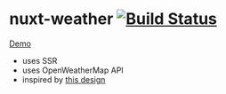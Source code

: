 # nuxt-weather [![Build Status](https://travis-ci.com/vladbu/nuxt-weather.svg?branch=master)](https://travis-ci.com/vladbu/nuxt-weather)

[Demo](https://vladbu.github.io/nuxt-weather/)

* uses SSR
* uses OpenWeatherMap API
* inspired by [this design](https://www.designspiration.com/save/887441614893/)
